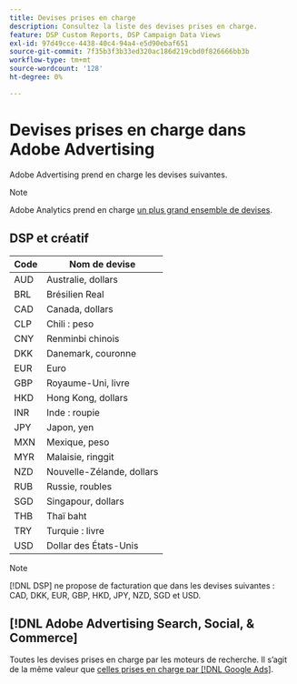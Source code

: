 ```yaml
---
title: Devises prises en charge
description: Consultez la liste des devises prises en charge.
feature: DSP Custom Reports, DSP Campaign Data Views
exl-id: 97d49cce-4438-40c4-94a4-e5d90ebaf651
source-git-commit: 7f35b3f3b33ed320ac186d219cbd0f826666bb3b
workflow-type: tm+mt
source-wordcount: '128'
ht-degree: 0%

---
```


# Devises prises en charge dans Adobe Advertising

Adobe Advertising prend en charge les devises suivantes.


>[!NOTE]
>
>Adobe Analytics prend en charge [un plus grand ensemble de devises](https://experienceleague.adobe.com/docs/analytics/implementation/vars/config-vars/currencycode.html?lang=fr).

## DSP et créatif

| Code | Nom de devise |
| ------ | -------------- |
| AUD | Australie, dollars |
| BRL | Brésilien Real |
| CAD | Canada, dollars |
| CLP | Chili : peso |
| CNY | Renminbi chinois |
| DKK | Danemark, couronne |
| EUR | Euro |
| GBP | Royaume-Uni, livre |
| HKD | Hong Kong, dollars |
| INR | Inde : roupie |
| JPY | Japon, yen |
| MXN | Mexique, peso |
| MYR | Malaisie, ringgit |
| NZD | Nouvelle-Zélande, dollars |
| RUB | Russie, roubles |
| SGD | Singapour, dollars |
| THB | Thaï baht |
| TRY | Turquie : livre |
| USD | Dollar des États-Unis |

>[!NOTE]
>
> [!DNL DSP] ne propose de facturation que dans les devises suivantes : CAD, DKK, EUR, GBP, HKD, JPY, NZD, SGD et USD.

## [!DNL Adobe Advertising Search, Social, & Commerce]

Toutes les devises prises en charge par les moteurs de recherche. Il s’agit de la même valeur que [celles prises en charge par [!DNL Google Ads]](https://developers.google.com/adwords/api/docs/appendix/codes-formats#currency-codes).


